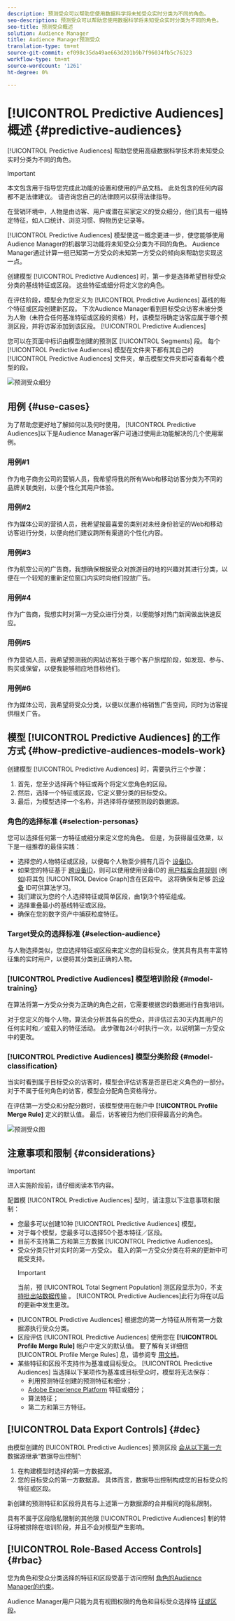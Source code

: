 ```yaml
---
description: 预测受众可以帮助您使用数据科学将未知受众实时分类为不同的角色。
seo-description: 预测受众可以帮助您使用数据科学将未知受众实时分类为不同的角色。
seo-title: 预测受众概述
solution: Audience Manager
title: Audience Manager预测受众
translation-type: tm+mt
source-git-commit: ef098c35da49ae663d201b9b7f96034fb5c76323
workflow-type: tm+mt
source-wordcount: '1261'
ht-degree: 0%

---
```



# [!UICONTROL Predictive Audiences] 概述 {#predictive-audiences}

[!UICONTROL Predictive Audiences] 帮助您使用高级数据科学技术将未知受众实时分类为不同的角色。

>[!IMPORTANT]
>本文包含用于指导您完成此功能的设置和使用的产品文档。 此处包含的任何内容都不是法律建议。 请咨询您自己的法律顾问以获得法律指导。

在营销环境中，人物是由访客、用户或潜在买家定义的受众细分，他们具有一组特定特征，如人口统计、浏览习惯、购物历史记录等。

[!UICONTROL Predictive Audiences] 模型使这一概念更进一步，使您能够使用Audience Manager的机器学习功能将未知受众分类为不同的角色。 Audience Manager通过计算一组已知第一方受众的未知第一方受众的倾向来帮助您实现这一点。

创建模型 [!UICONTROL Predictive Audiences] 时，第一步是选择希望目标受众分类的基线特征或区段。 这些特征或细分将定义您的角色。

在评估阶段，模型会为您定义为 [!UICONTROL Predictive Audiences] 基线的每个特征或区段创建新区段。 下次Audience Manager看到目标受众访客未被分类为人物（未符合任何基准特征或区段的资格）时，该模型将确定访客应属于哪个预测区段，并将访客添加到该区段。 [!UICONTROL Predictive Audiences]

您可以在页面中标识由模型创建的预测区 [!UICONTROL Segments] 段。 每个 [!UICONTROL Predictive Audiences] 模型在文件夹下都有其自己的 [!UICONTROL Predictive Audiences] 文件夹，单击模型文件夹即可查看每个模型的段。

![预测受众细分](assets/predictive-audiences-segments.png)

## 用例 {#use-cases}

为了帮助您更好地了解如何以及何时使用， [!UICONTROL Predictive Audiences]以下是Audience Manager客户可通过使用此功能解决的几个使用案例。

### 用例#1

作为电子商务公司的营销人员，我希望将我的所有Web和移动访客分类为不同的品牌关联类别，以便个性化其用户体验。

### 用例#2

作为媒体公司的营销人员，我希望按最喜爱的类别对未经身份验证的Web和移动访客进行分类，以便向他们建议跨所有渠道的个性化内容。

### 用例#3

作为航空公司的广告商，我想确保根据受众对旅游目的地的兴趣对其进行分类，以便在一个较短的重新定位窗口内实时向他们投放广告。

### 用例#4

作为广告商，我想实时对第一方受众进行分类，以便能够对热门新闻做出快速反应。

### 用例#5

作为营销人员，我希望预测我的网站访客处于哪个客户旅程阶段，如发现、参与、购买或保留，以便我能够相应地目标他们。

### 用例#6

作为媒体公司，我希望将受众分类，以便以优惠价格销售广告空间，同时为访客提供相关广告。

## 模型 [!UICONTROL Predictive Audiences] 的工作方式 {#how-predictive-audiences-models-work}

创建模型 [!UICONTROL Predictive Audiences] 时，需要执行三个步骤：

1. 首先，您至少选择两个特征或两个将定义您角色的区段。
1. 然后，选择一个特征或区段，它定义要分类的目标受众。
1. 最后，为模型选择一个名称，并选择将存储预测段的数据源。

### 角色的选择标准 {#selection-personas}

您可以选择任何第一方特征或细分来定义您的角色。 但是，为获得最佳效果，以下是一组推荐的最佳实践：

* 选择您的人物特征或区段，以便每个人物至少拥有几百个 [设备ID](../../reference/ids-in-aam.md)。
* 如果您的特征基于 [跨设备ID](../../reference/ids-in-aam.md)，则可以使用使用设备ID的 [用户档案合并规则](../profile-merge-rules/merge-rules-overview.md) (例 [如](../../reference/ids-in-aam.md))将其包 [!UICONTROL Device Graph]含在区段中。 这将确保有足够 [的设备](../../reference/ids-in-aam.md) ID可供算法学习。
* 我们建议为您的个人选择特征或简单区段，由1到3个特征组成。
* 选择重叠最小的基线特征或区段。
* 确保在您的数字资产中捕获粒度特征。

### Target受众的选择标准 {#selection-audience}

与人物选择类似，您应选择特征或区段来定义您的目标受众，使其具有具有丰富特征集的实时用户，以便将其分类到正确的人物。

### [!UICONTROL Predictive Audiences] 模型培训阶段 {#model-training}

在算法将第一方受众分类为正确的角色之前，它需要根据您的数据进行自我培训。

对于您定义的每个人物，算法会分析其各自的受众，并评估过去30天内其用户的任何实时和／或载入的特征活动。
此步骤每24小时执行一次，以说明第一方受众中的更改。

### [!UICONTROL Predictive Audiences] 模型分类阶段 {#model-classification}

当实时看到属于目标受众的访客时，模型会评估访客是否是已定义角色的一部分。 对于不属于任何角色的访客，模型会分配角色资格得分。

在评估第一方受众和分配分数时，该模型使用在帐户中 **[!UICONTROL Profile Merge Rule]** 定义的默认值。 最后，访客被归为他们获得最高分的角色。

![预测受众图](assets/predictive-audiences-graph.png)

## 注意事项和限制 {#considerations}

>[!IMPORTANT]
> 进入实施阶段前，请仔细阅读本节内容。

配置模 [!UICONTROL Predictive Audiences] 型时，请注意以下注意事项和限制：

* 您最多可以创建10种 [!UICONTROL Predictive Audiences] 模型。
* 对于每个模型，您最多可以选择50个基本特征／区段。
* 目前不支持第二方和第三方数据 [!UICONTROL Predictive Audiences]。
* 受众分类只针对实时的第一方受众。 载入的第一方受众分类在将来的更新中可能受支持。
   >[!IMPORTANT]
   > 当前，预 [!UICONTROL Total Segment Population] 测区段显示为0，不支 [持批出站数据传输](../../integration/receiving-audience-data/batch-outbound-transfers/batch-outbound-overview.md) 。 [!UICONTROL Predictive Audiences]此行为将在以后的更新中发生更改。
* [!UICONTROL Predictive Audiences] 根据您的第一方特征从所有第一方数据源执行受众分类。
* 区段评估 [!UICONTROL Predictive Audiences] 使用您在 **[!UICONTROL Profile Merge Rule]** 帐户中定义的默认值。 要了解有关详细信 [!UICONTROL Profile Merge Rules] 息，请参阅专 [用文档](https://docs.adobe.com/content/help/en/audience-manager/user-guide/features/profile-merge-rules/merge-rules-overview.html)。
* 某些特征和区段不支持作为基准或目标受众。 [!UICONTROL Predictive Audiences] 当选择以下某项作为基准或目标受众时，模型将无法保存：
   * 利用预测特征创建的预测特征和细分；
   * [Adobe Experience Platform](../integration/../../integration/integration-aep/aam-aep-audience-sharing.md) 特征或细分；
   * 算法特征；
   * 第二方和第三方特征。

## [!UICONTROL Data Export Controls] {#dec}

由模型创建的 [!UICONTROL Predictive Audiences] 预测区段 [会从以下第一方](https://docs.adobe.com/content/help/en/audience-manager/user-guide/features/data-export-controls.html) 数据源继承“数据导出控制”:

1. 在构建模型时选择的第一方数据源。
1. 您的目标受众的第一方数据源。 具体而言，数据导出控制构成您的目标受众的特征或区段。

新创建的预测特征和区段将具有与上述第一方数据源的合并相同的隐私限制。

具有不属于区段隐私限制的其他限 [!UICONTROL Predictive Audiences] 制的特征将被排除在培训阶段，并且不会对模型产生影响。

## [!UICONTROL Role-Based Access Controls] {#rbac}

您为角色和受众分类选择的特征和区段受基于访问控制 [角色的Audience Manager的约束](https://docs.adobe.com/content/help/en/audience-manager/user-guide/features/administration/administration-overview.html)。

Audience Manager用户只能为具有视图权限的角色和目标受众选择特 [征或区段](https://docs.adobe.com/content/help/en/audience-manager/user-guide/features/administration/administration-overview.html#wild-card-permissions)。
